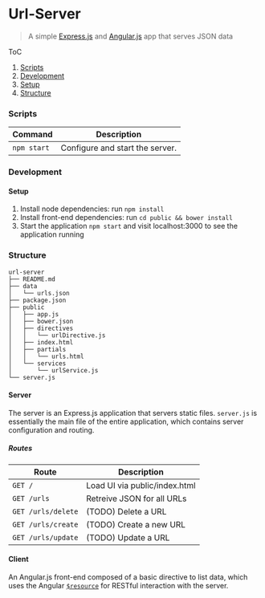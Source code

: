 # Url-Server
> A simple [Express.js] and [Angular.js] app that serves JSON data

ToC
1. [Scripts]
1. [Development]
  1. [Setup]
1. [Structure]

### Scripts

Command | Description
--- | ---
`npm start` | Configure and start the server.

### Development

#### Setup
1. Install node dependencies: run `npm install`
1. Install front-end dependencies: run `cd public && bower install`
1. Start the application `npm start` and visit localhost:3000 to see the application running

### Structure
```
url-server
├── README.md
├── data
│   └── urls.json
├── package.json
├── public
│   ├── app.js
│   ├── bower.json
│   ├── directives
│   │   └── urlDirective.js
│   ├── index.html
│   ├── partials
│   │   └── urls.html
│   └── services
│       └── urlService.js
└── server.js
```

#### Server
The server is an Express.js application that servers static files. `server.js` is essentially the main file of the entire application, which contains server configuration and routing.

##### Routes
Route | Description
--- | ---
`GET /` | Load UI via public/index.html
`GET /urls` | Retreive JSON for all URLs
`GET /urls/delete` | (TODO) Delete a URL
`GET /urls/create` | (TODO) Create a new URL
`GET /urls/update` | (TODO) Update a URL

#### Client
An Angular.js front-end composed of a basic directive to list data, which uses the Angular [`$resource`] for RESTful interaction with the server.

<!-- Links -->
[Express.js]: #expressjs.com
[Angular.js]: #angularjs.org
[Scripts]: #scripts
[Development]: #development
[Setup]: #setup
[Structure]: #structure
[`$resource`]: #https://docs.angularjs.org/api/ngResource/service/$resource
